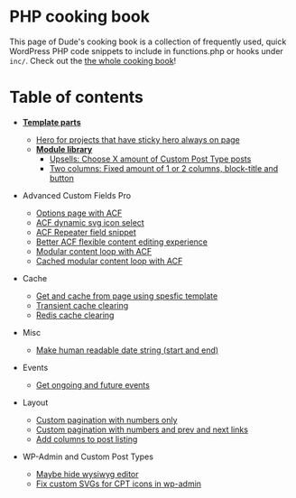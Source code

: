 # PHP cooking book

This page of Dude's cooking book is a collection of frequently used, quick WordPress PHP code snippets to include in functions.php or hooks under `inc/`. Check out the [the whole cooking book](../README.md)!

# Table of contents

- **[Template parts](template-parts)**
  - [Hero for projects that have sticky hero always on page](template-parts/hero.php)
  - **[Module library](template-parts/modules)**
    - [Upsells: Choose X amount of Custom Post Type posts](template-parts/modules/upsell-choose-cpt.php)
    - [Two columns: Fixed amount of 1 or 2 columns, block-title and button](template-parts/modules/two-columns.php)
- Advanced Custom Fields Pro
  - [Options page with ACF](options-page-acf.php)
  - [ACF dynamic svg icon select](acf-dynamic-svg-icon-select.php)
  - [ACF Repeater field snippet](acf-repeater.php) 
  - [Better ACF flexible content editing experience](acf-better-flexible-content.php)
  - [Modular content loop with ACF](modular-content-acf.php)
  - [Cached modular content loop with ACF](modular-content-acf-cached.php)

- Cache
  - [Get and cache from page using spesfic template](get-content-from-page-using-template.php)
  - [Transient cache clearing](transient-cache-clearing.php)
  - [Redis cache clearing](redis-cache-clearing.php)

- Misc
  - [Make human readable date string (start and end)](make-date-string.php)

- Events
  - [Get ongoing and future events](get-events.php)

- Layout
  - [Custom pagination with numbers only](custom-pagination-numbers-only.php)
  - [Custom pagination with numbers and prev and next links](custom-pagination.php)
  - [Add columns to post listing](add-post-listing-columns.php)

- WP-Admin and Custom Post Types
  - [Maybe hide wysiwyg editor](maybe-hide-wysiwyg-editor.php)
  - [Fix custom SVGs for CPT icons in wp-admin](fix-admin-svg-for-cpt-icons.php)